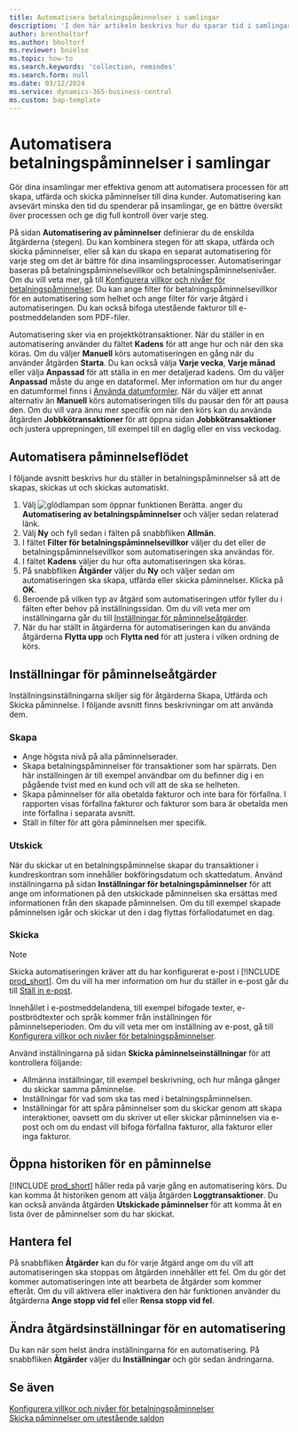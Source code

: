 ```yaml
---
title: Automatisera betalningspåminnelser i samlingar
description: 'I den här artikeln beskrivs hur du sparar tid i samlingar genom att automatisera processerna för att skapa, utfärda och skicka påminnelser till kunder.'
author: brentholtorf
ms.author: bholtorf
ms.reviewer: bnielse
ms.topic: how-to
ms.search.keywords: 'collection, remindes'
ms.search.form: null
ms.date: 03/12/2024
ms.service: dynamics-365-business-central
ms.custom: bap-template
---
```

# Automatisera betalningspåminnelser i samlingar

Gör dina insamlingar mer effektiva genom att automatisera processen för att skapa, utfärda och skicka påminnelser till dina kunder. Automatisering kan avsevärt minska den tid du spenderar på insamlingar, ge en bättre översikt över processen och ge dig full kontroll över varje steg.

På sidan **Automatisering av påminnelser** definierar du de enskilda åtgärderna (stegen). Du kan kombinera stegen för att skapa, utfärda och skicka påminnelser, eller så kan du skapa en separat automatisering för varje steg om det är bättre för dina insamlingsprocesser. Automatiseringar baseras på betalningspåminnelsevillkor och betalningspåminnelsenivåer. Om du vill veta mer, gå till [Konfigurera villkor och nivåer för betalningspåminnelser](finance-setup-reminders.md). Du kan ange filter för betalningspåminnelsevillkor för en automatisering som helhet och ange filter för varje åtgärd i automatiseringen. Du kan också bifoga utestående fakturor till e-postmeddelanden som PDF-filer.

Automatisering sker via en projektkötransaktioner. När du ställer in en automatisering använder du fältet **Kadens** för att ange hur och när den ska köras. Om du väljer **Manuell** körs automatiseringen en gång när du använder åtgärden **Starta**. Du kan också välja **Varje vecka**, **Varje månad** eller välja **Anpassad** för att ställa in en mer detaljerad kadens. Om du väljer **Anpassad** måste du ange en dataformel. Mer information om hur du anger en datumformel finns i [Använda datumformler](ui-enter-date-ranges.md#use-date-formulas). När du väljer ett annat alternativ än **Manuell** körs automatiseringen tills du pausar den för att pausa den. Om du vill vara ännu mer specifik om när den körs kan du använda åtgärden **Jobbkötransaktioner** för att öppna sidan **Jobbkötransaktioner** och justera upprepningen, till exempel till en daglig eller en viss veckodag.

## Automatisera påminnelseflödet

I följande avsnitt beskrivs hur du ställer in betalningspåminnelser så att de skapas, skickas ut och skickas automatiskt.

1. Välj ![glödlampan som öppnar funktionen Berätta.](media/ui-search/search_small.png "Berätta för mig vad du vill göra") anger du **Automatisering av betalningspåminnelser** och väljer sedan relaterad länk.
1. Välj **Ny** och fyll sedan i fälten på snabbfliken **Allmän**.
1. I fältet **Filter för betalningspåminnelsevillkor** väljer du det eller de betalningspåminnelsevillkor som automatiseringen ska användas för.
1. I fältet **Kadens** väljer du hur ofta automatiseringen ska köras.
1. På snabbfliken **Åtgärder** väljer du **Ny** och väljer sedan om automatiseringen ska skapa, utfärda eller skicka påminnelser. Klicka på **OK**.
1. Beroende på vilken typ av åtgärd som automatiseringen utför fyller du i fälten efter behov på inställningssidan. Om du vill veta mer om inställningarna går du till [Inställningar för påminnelseåtgärder](#settings-for-reminder-actions).
1. När du har ställt in åtgärderna för automatiseringen kan du använda åtgärderna **Flytta upp** och **Flytta ned** för att justera i vilken ordning de körs.

## Inställningar för påminnelseåtgärder

Inställningsinställningarna skiljer sig för åtgärderna Skapa, Utfärda och Skicka påminnelse. I följande avsnitt finns beskrivningar om att använda dem.

### Skapa

* Ange högsta nivå på alla påminnelserader.  
* Skapa betalningspåminnelser för transaktioner som har spärrats. Den här inställningen är till exempel användbar om du befinner dig i en pågående tvist med en kund och vill att de ska se helheten.
* Skapa påminnelser för alla obetalda fakturor och inte bara för förfallna. I rapporten visas förfallna fakturor och fakturor som bara är obetalda men inte förfallna i separata avsnitt.
* Ställ in filter för att göra påminnelsen mer specifik.

### Utskick

När du skickar ut en betalningspåminnelse skapar du transaktioner i kundreskontran som innehåller bokföringsdatum och skattedatum. Använd inställningarna på sidan **Inställningar för betalningspåminnelser** för att ange om informationen på den utskickade påminnelsen ska ersättas med informationen från den skapade påminnelsen. Om du till exempel skapade påminnelsen igår och skickar ut den i dag flyttas förfallodatumet en dag.

### Skicka

> [!NOTE]
> Skicka automatiseringen kräver att du har konfigurerat e-post i [!INCLUDE [prod_short](includes/prod_short.md)]. Om du vill ha mer information om hur du ställer in e-post går du till [Ställ in e-post](admin-how-setup-email.md).

Innehållet i e-postmeddelandena, till exempel bifogade texter, e-postbrödtexter och språk kommer från inställningen för påminnelseperioden. Om du vill veta mer om inställning av e-post, gå till [Konfigurera villkor och nivåer för betalningspåminnelser](finance-setup-reminders.md).

Använd inställningarna på sidan **Skicka påminnelseinställningar** för att kontrollera följande:

* Allmänna inställningar, till exempel beskrivning, och hur många gånger du skickar samma påminnelse.
* Inställningar för vad som ska tas med i betalningspåminnelsen.
* Inställningar för att spåra påminnelser som du skickar genom att skapa interaktioner, oavsett om du skriver ut eller skickar påminnelsen via e-post och om du endast vill bifoga förfallna fakturor, alla fakturor eller inga fakturor. 

## Öppna historiken för en påminnelse

[!INCLUDE [prod_short](includes/prod_short.md)] håller reda på varje gång en automatisering körs. Du kan komma åt historiken genom att välja åtgärden **Loggtransaktioner**. Du kan också använda åtgärden **Utskickade påminnelser** för att komma åt en lista över de påminnelser som du har skickat.

## Hantera fel

På snabbfliken **Åtgärder** kan du för varje åtgärd ange om du vill att automatiseringen ska stoppas om åtgärden innehåller ett fel. Om du gör det kommer automatiseringen inte att bearbeta de åtgärder som kommer efteråt. Om du vill aktivera eller inaktivera den här funktionen använder du åtgärderna **Ange stopp vid fel** eller **Rensa stopp vid fel**.

## Ändra åtgärdsinställningar för en automatisering

Du kan när som helst ändra inställningarna för en automatisering. På snabbfliken **Åtgärder** väljer du **Inställningar** och gör sedan ändringarna.

## Se även

[Konfigurera villkor och nivåer för betalningspåminnelser](finance-setup-reminders.md)  
[Skicka påminnelser om utestående saldon](receivables-send-reminders.md)  
